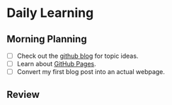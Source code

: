 # Daily Learning
## Morning Planning
- [ ] Check out the [github blog](https://github.blog/) for topic ideas.
- [ ]  Learn about [GitHub Pages](https://skills.github.com/#first-day-on-github).
- [ ]   Convert my first blog post into an actual webpage.
## Review
